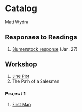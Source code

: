 # Catalog

Matt Wydra

## Responses to Readings

1. [Blumenstock_response](https://github.com/mpwydra/workshop/blob/master/blumenstock.md) (Jan. 27)

## Workshop

1. [Line Plot](https://github.com/mpwydra/workshop/blob/master/Rplot_1.png)
2. The Path of a Salesman 

### Project 1

1. [First Map](https://github.com/mpwydra/workshop/blob/master/Co%CC%82te_D'Ivoire.png)
